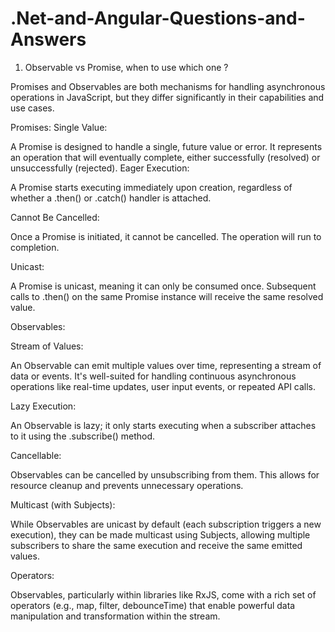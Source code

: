 # .Net-and-Angular-Questions-and-Answers
1. Observable vs Promise, when to use which one ?
   
Promises and Observables are both mechanisms for handling asynchronous operations in JavaScript, but they differ significantly in their capabilities and use cases.

Promises:
Single Value:

A Promise is designed to handle a single, future value or error. It represents an operation that will eventually complete, either successfully (resolved) or unsuccessfully (rejected).
Eager Execution:

A Promise starts executing immediately upon creation, regardless of whether a .then() or .catch() handler is attached.

Cannot Be Cancelled:

Once a Promise is initiated, it cannot be cancelled. The operation will run to completion.

Unicast:

A Promise is unicast, meaning it can only be consumed once. Subsequent calls to .then() on the same Promise instance will receive the same resolved value.

Observables:

Stream of Values:

An Observable can emit multiple values over time, representing a stream of data or events. It's well-suited for handling continuous asynchronous operations like real-time updates, user input events, or repeated API calls.

Lazy Execution:

An Observable is lazy; it only starts executing when a subscriber attaches to it using the .subscribe() method.

Cancellable:

Observables can be cancelled by unsubscribing from them. This allows for resource cleanup and prevents unnecessary operations.

Multicast (with Subjects):

While Observables are unicast by default (each subscription triggers a new execution), they can be made multicast using Subjects, allowing multiple subscribers to share the same execution and receive the same emitted values.

Operators:

Observables, particularly within libraries like RxJS, come with a rich set of operators (e.g., map, filter, debounceTime) that enable powerful data manipulation and transformation within the stream.
